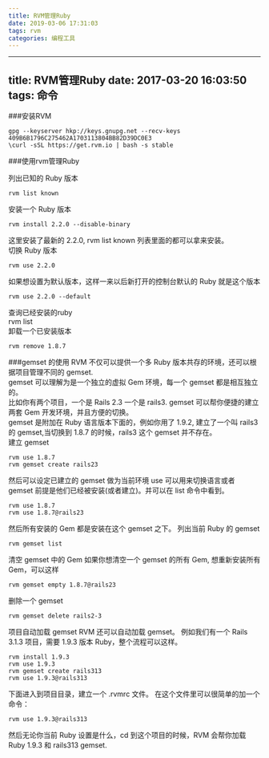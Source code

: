 ```yaml
---
title: RVM管理Ruby
date: 2019-03-06 17:31:03
tags: rvm
categories: 编程工具
---
```


---
title: RVM管理Ruby
date: 2017-03-20 16:03:50
tags: 命令
---

###安装RVM

```
gpg --keyserver hkp://keys.gnupg.net --recv-keys 409B6B1796C275462A1703113804BB82D39DC0E3
\curl -sSL https://get.rvm.io | bash -s stable
```

###使用rvm管理Ruby 

列出已知的 Ruby 版本  

```
rvm list known  
```
安装一个 Ruby 版本

```  
rvm install 2.2.0 --disable-binary  
```
这里安装了最新的 2.2.0, rvm list known 列表里面的都可以拿来安装。  
切换 Ruby 版本  

```
rvm use 2.2.0  
```
如果想设置为默认版本，这样一来以后新打开的控制台默认的 Ruby 就是这个版本

```  
rvm use 2.2.0 --default   
```
查询已经安装的ruby  
rvm list  
卸载一个已安装版本  

```
rvm remove 1.8.7  
```
###gemset 的使用
RVM 不仅可以提供一个多 Ruby 版本共存的环境，还可以根据项目管理不同的 gemset.  
gemset 可以理解为是一个独立的虚拟 Gem 环境，每一个 gemset 都是相互独立的。  
比如你有两个项目，一个是 Rails 2.3 一个是 rails3. gemset 可以帮你便捷的建立两套 Gem 开发环境，并且方便的切换。  
gemset 是附加在 Ruby 语言版本下面的，例如你用了 1.9.2, 建立了一个叫 rails3 的 gemset,当切换到 1.8.7 的时候，rails3 这个 gemset 并不存在。  
建立 gemset  

```
rvm use 1.8.7  
rvm gemset create rails23  
```
然后可以设定已建立的 gemset 做为当前环境
use 可以用来切换语言或者 gemset
前提是他们已经被安装(或者建立)。并可以在 list 命令中看到。

```
rvm use 1.8.7
rvm use 1.8.7@rails23
```
然后所有安装的 Gem 都是安装在这个 gemset 之下。
列出当前 Ruby 的 gemset

```
rvm gemset list
```
清空 gemset 中的 Gem
如果你想清空一个 gemset 的所有 Gem, 想重新安装所有 Gem，可以这样

```
rvm gemset empty 1.8.7@rails23
```
删除一个 gemset

```
rvm gemset delete rails2-3
```
项目自动加载 gemset
RVM 还可以自动加载 gemset。 例如我们有一个 Rails 3.1.3 项目，需要 1.9.3 版本 Ruby，整个流程可以这样。

```
rvm install 1.9.3
rvm use 1.9.3
rvm gemset create rails313
rvm use 1.9.3@rails313
```
下面进入到项目目录，建立一个 .rvmrc 文件。
在这个文件里可以很简单的加一个命令：

```
rvm use 1.9.3@rails313
```
然后无论你当前 Ruby 设置是什么，cd 到这个项目的时候，RVM 会帮你加载 Ruby 1.9.3 和 rails313 gemset.